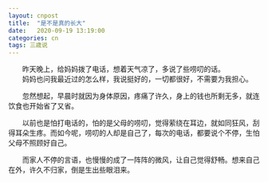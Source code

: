```yaml
---
layout: cnpost
title:  "是不是真的长大"
date:   2020-09-19 13:19:00
categories: cn
tags: 三歳说
---
```



&emsp;&emsp;昨天晚上，给妈妈拨了电话，想着天气凉了，多说了些唠叨的话。<br>
&emsp;&emsp;妈妈也问我最近过的怎么样，我说挺好的，一切都很好，不需要为我担心。

&emsp;&emsp;忽然想起，早晨时就因为身体原因，疼痛了许久，身上的钱也所剩无多，就连饮食也开始省了又省。

&emsp;&emsp;以前也是怕打电话的，怕的是父母的唠叨，觉得萦绕在耳边，就如同狂风，刮得耳朵生疼。而如今呢，唠叨的人却是自己了，每次的电话，都要说个不停，生怕父母不照顾好自己。

&emsp;&emsp;而家人不停的言语，也慢慢的成了一阵阵的微风，让自己觉得舒畅。想来自己在外，许久不归家，倒是生出些眼泪来。